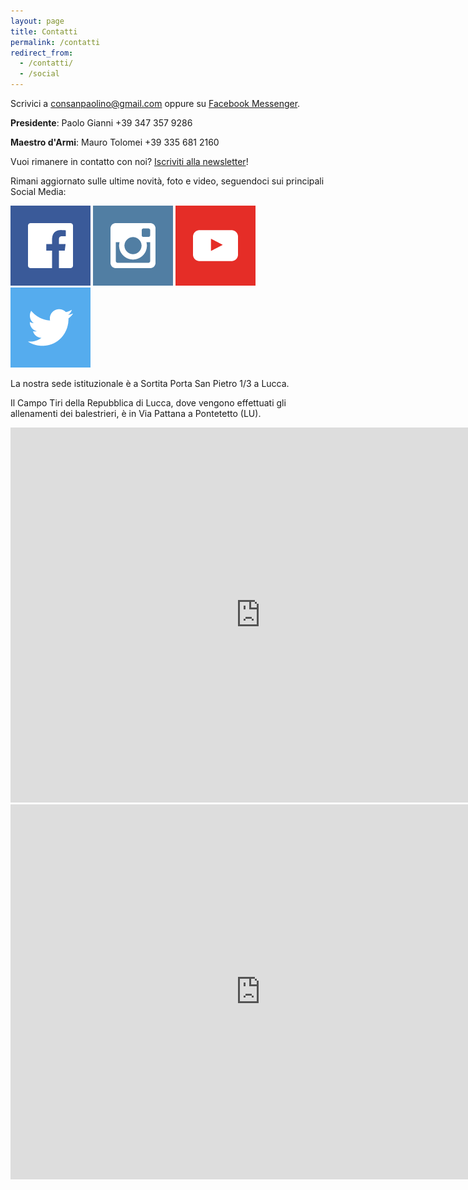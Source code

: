 ```yaml
---
layout: page
title: Contatti
permalink: /contatti
redirect_from:
  - /contatti/
  - /social
---
```


Scrivici a consanpaolino@gmail.com oppure su [Facebook Messenger](http://m.me/consanpaolino).

**Presidente**: Paolo Gianni  +39 347 357 9286

**Maestro d'Armi**: Mauro Tolomei +39 335 681 2160

Vuoi rimanere in contatto con noi? [Iscriviti alla newsletter](/newsletter/)!

Rimani aggiornato sulle ultime novità, foto e video, seguendoci sui principali Social Media:

[![facebook](/tumblr_files/tumblr_inline_of35jxCyhm1qbpldy_500.png)](https://fb.com/consanpaolino)
[![instagram](/tumblr_files/tumblr_inline_of35kb7R6z1qbpldy_500.png)](https://instagram.com/consanpaolino)
[![youtube](/tumblr_files/tumblr_inline_of35kgaBj61qbpldy_500.png)](https://www.youtube.com/channel/UC8fqZye7eBrSWTbd5dzyUCg)
[![twitter](/tumblr_files/tumblr_inline_ogg7koeRYY1qbpldy_500.png)](https://twitter.com/consanpaolino)

La nostra sede istituzionale è a Sortita Porta San Pietro 1/3 a Lucca.

Il Campo Tiri della Repubblica di Lucca, dove vengono effettuati gli allenamenti dei balestrieri, è in Via Pattana a Pontetetto (LU).

<iframe src="https://www.google.com/maps/embed?pb=!1m14!1m8!1m3!1d179.8636699780067!2d10.5029527!3d43.8388566!3m2!1i1024!2i768!4f13.1!3m3!1m2!1s0x0%3A0x35ef9ae3599267f3!2sContrade+San+Paolino!5e0!3m2!1sit!2sit!4v1523474038822" width="800" height="600" frameborder="0" style="border:0" allowfullscreen></iframe>

<iframe src="https://www.google.com/maps/embed?pb=!1m18!1m12!1m3!1d2878.550566010121!2d10.489833051401243!3d43.823680979013346!2m3!1f0!2f0!3f0!3m2!1i1024!2i768!4f13.1!3m3!1m2!1s0x12d5846710b16863%3A0x6a91578e7bf2b71a!2sCampo+Tiri+della+Repubblica+di+Lucca!5e0!3m2!1sit!2sit!4v1523474284968" width="800" height="600" frameborder="0" style="border:0" allowfullscreen></iframe>